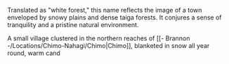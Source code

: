 Translated as "white forest," this name reflects the image of a town enveloped by snowy plains and dense taiga forests. It conjures a sense of tranquility and a pristine natural environment.

A small village clustered in the northern reaches of [[- Brannon -/Locations/Chimo-Nahagi/Chimo|Chimo]], blanketed in snow all year round, warm cand

